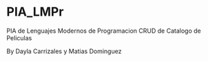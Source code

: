# PIA_LMPr
PIA de  Lenguajes Modernos de Programacion
CRUD de Catalogo de Peliculas

By Dayla Carrizales y Matias Dominguez 
